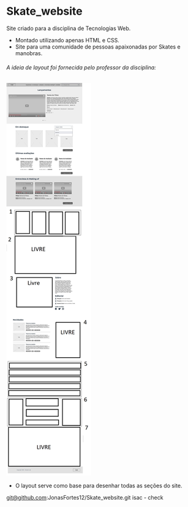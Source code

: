 # Skate_website
Site criado para a disciplina de Tecnologias Web.

 - Montado utilizando apenas HTML e CSS.
 - Site para uma comunidade de pessoas apaixonadas por Skates e manobras. 

###### A ideia de layout foi fornecida pelo professor da disciplina:
![img](/imgs/Trabalho1_paginas_de_videos.jpg)

 - O layout serve como base para desenhar todas as seções do site.

git@github.com:JonasFortes12/Skate_website.git
isac - check